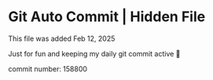 # Git Auto Commit | Hidden File

This file was added Feb 12, 2025

Just for fun and keeping my daily git commit active 🤪

commit number: 158800
